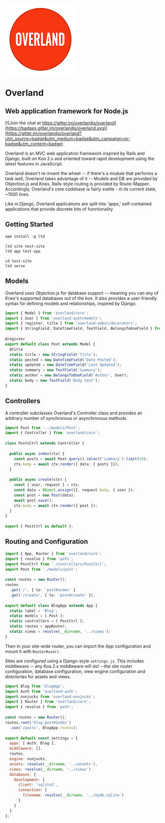  ![Overland](logo.png)

# Overland
## Web application framework for Node.js

[![Join the chat at https://gitter.im/overlandjs/overland](https://badges.gitter.im/overlandjs/overland.svg)](https://gitter.im/overlandjs/overland?utm_source=badge&utm_medium=badge&utm_campaign=pr-badge&utm_content=badge)

Overland is an MVC web application framework inspired by Rails and Django, built on Koa 2.x and oriented toward rapid development using the latest features in JavaScript.

Overland doesn't re-invent the wheel -- if there's a module that performs a task well, Overland takes advantage of it -- Models and DB are provided by Objection.js and Knex, Rails-style routing is provided by Route-Mapper. Accordingly, Overland's core codebase is fairly svelte - in its current state, ~1500 lines.

Like in Django, Overland applications are split into 'apps,' self-contained applications that provide discrete bits of functionality.

## Getting Started
```
npm install -g ltd

ltd site test-site
ltd app test-app

cd test-site
ltd serve
```

## Models

Overland uses Objection.js for database support -- meaning you can any of Knex's supported databases out of the box. It also provides a user-friendly syntax for defining models and relationships, inspired by Django.

```typescript
import { Model } from 'overland/core';
import { User } from 'overland-auth/models';
import { register, title } from 'overland-admin/decorators';
import { StringField, DateTimeField, TextField, BelongsToOneField } from 'overland/db';

@register
export default class Post extends Model {
  @title
  static title = new StringField('Title');
  static posted = new DateTimeField('Date Posted');
  static updated = new DateTimeField('Last Updated');
  static summary = new TextField('Summary');
  static author = new BelongsToOneField('Author', User);
  static body = new TextField('Body text');
}
```

## Controllers
A controller subclasses Overland's Controller class and provides an arbitrary number of synchronous or asynchronous methods.

```typescript
import Post from '../models/Post';
import { Controller } from 'overland/core';

class PostsCtrl extends Controller {

  public async index(ctx) {
    const posts = await Post.query().select('summary').limit(10);
    ctx.body = await ctx.render({ data: { posts }});
  }

  public async create(ctx) {
    const { user, request } = ctx;
    const data = Object.assign({}, request.body, { user });
    const post = new Post(data);
    await post.save();
    ctx.body = await ctx.render({ post });
  }
}

export { PostCtrl as default };
```

## Routing and Configuration

```typescript
import { App, Router } from 'overland/core';
import { resolve } from 'path';
import PostCtrl from './controllers/PostCtrl';
import Post from './models/post';

const routes = new Router();
routes
  .get('/', { to: 'post#index' }
  .get('/create', { to: 'post#create' });

export default class BlogApp extends App {
  static label = 'Blog';
  static models = [ Post ];
  static controllers = [ PostCtrl ];
  static routes = appRouter;
  static views = resolve(__dirname, '../views');
}
```

Then in your site-wide router, you can import the App configuration and mount it with `Router#use()`.

Sites are configured using a Django-style `settings.js`. This includes middleware -- any Koa 2.x middleware will do! --the site router configuration, database configuration, view engine configuration and directories for assets and views.

```javascript
import Blog from 'blogApp';
import Auth from 'overland-auth';
import nunjucks from 'overland-nunjucks';
import { Router } from 'overland/core';
import { resolve } from 'path';

const routes = new Router();
routes.root('blog.post#index')
  .use('/posts', BlogApp.routes);

export default const settings = {
  apps: [ Auth, Blog ],
  middleware: [],
  routes,
  engine: nunjucks,
  assets: resolve(__dirname, '../assets'),
  views: resolve(__dirname, '../views')
  databases: {
    development: {
      client: 'sqlite3',
      connection: {
        filename: resolve(__dirname, '../mydb.sqlite')
      }
    }
  }
};
```